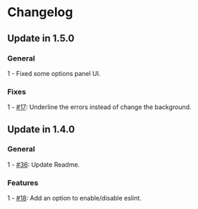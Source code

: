 # Changelog

## Update in 1.5.0

### General
1 - Fixed some options panel UI.  

### Fixes
1 - [#17](https://github.com/joakim-eriksson/nb-eslint/issues/17): Underline the errors instead of change the background.  


## Update in 1.4.0

### General
1 - [#36](https://github.com/joakim-eriksson/nb-eslint/issues/36): Update Readme.  

### Features
1 - [#18](https://github.com/joakim-eriksson/nb-eslint/issues/18): Add an option to enable/disable eslint.  
